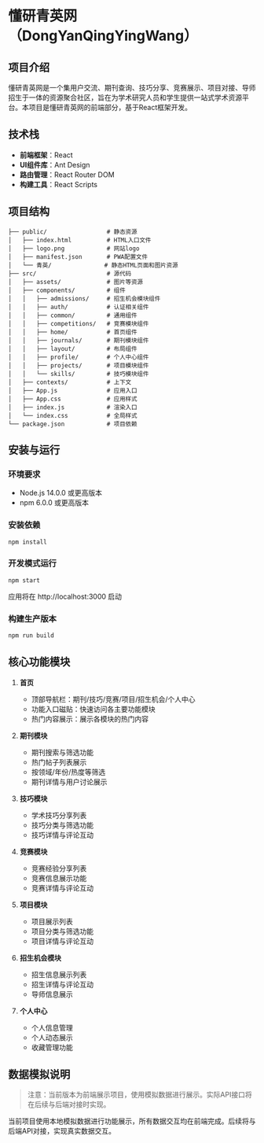 # 懂研青英网（DongYanQingYingWang）

## 项目介绍

懂研青英网是一个集用户交流、期刊查询、技巧分享、竞赛展示、项目对接、导师招生于一体的资源聚合社区，旨在为学术研究人员和学生提供一站式学术资源平台。本项目是懂研青英网的前端部分，基于React框架开发。

## 技术栈

- **前端框架**：React
- **UI组件库**：Ant Design
- **路由管理**：React Router DOM
- **构建工具**：React Scripts

## 项目结构

```
├── public/                 # 静态资源
│   ├── index.html          # HTML入口文件
│   ├── logo.png            # 网站logo
│   ├── manifest.json       # PWA配置文件
│   └── 青英/               # 静态HTML页面和图片资源
├── src/                    # 源代码
│   ├── assets/             # 图片等资源
│   ├── components/         # 组件
│   │   ├── admissions/     # 招生机会模块组件
│   │   ├── auth/           # 认证相关组件
│   │   ├── common/         # 通用组件
│   │   ├── competitions/   # 竞赛模块组件
│   │   ├── home/           # 首页组件
│   │   ├── journals/       # 期刊模块组件
│   │   ├── layout/         # 布局组件
│   │   ├── profile/        # 个人中心组件
│   │   ├── projects/       # 项目模块组件
│   │   └── skills/         # 技巧模块组件
│   ├── contexts/           # 上下文
│   ├── App.js              # 应用入口
│   ├── App.css             # 应用样式
│   ├── index.js            # 渲染入口
│   └── index.css           # 全局样式
└── package.json            # 项目依赖
```

## 安装与运行

### 环境要求
- Node.js 14.0.0 或更高版本
- npm 6.0.0 或更高版本

### 安装依赖
```bash
npm install
```

### 开发模式运行
```bash
npm start
```
应用将在 http://localhost:3000 启动

### 构建生产版本
```bash
npm run build
```

## 核心功能模块

1. **首页**
   - 顶部导航栏：期刊/技巧/竞赛/项目/招生机会/个人中心
   - 功能入口磁贴：快速访问各主要功能模块
   - 热门内容展示：展示各模块的热门内容

2. **期刊模块**
   - 期刊搜索与筛选功能
   - 热门帖子列表展示
   - 按领域/年份/热度等筛选
   - 期刊详情与用户讨论展示

3. **技巧模块**
   - 学术技巧分享列表
   - 技巧分类与筛选功能
   - 技巧详情与评论互动

4. **竞赛模块**
   - 竞赛经验分享列表
   - 竞赛信息展示功能
   - 竞赛详情与评论互动

5. **项目模块**
   - 项目展示列表
   - 项目分类与筛选功能
   - 项目详情与评论互动

6. **招生机会模块**
   - 招生信息展示列表
   - 招生详情与评论互动
   - 导师信息展示

7. **个人中心**
   - 个人信息管理
   - 个人动态展示
   - 收藏管理功能

## 数据模拟说明

> 注意：当前版本为前端展示项目，使用模拟数据进行展示。实际API接口将在后续与后端对接时实现。

当前项目使用本地模拟数据进行功能展示，所有数据交互均在前端完成。后续将与后端API对接，实现真实数据交互。
